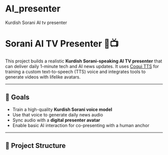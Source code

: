 # AI_presenter
Kurdish Sorani AI tv presenter 

# Sorani AI TV Presenter 🎤📺

This project builds a realistic **Kurdish Sorani-speaking AI TV presenter** that can deliver daily 1-minute tech and AI news updates. 
It uses [Coqui TTS](https://github.com/coqui-ai/TTS) for training a custom text-to-speech (TTS) voice and integrates tools to generate videos with lifelike avatars.

---

## 🎯 Goals

- Train a high-quality **Kurdish Sorani voice model**
- Use that voice to generate daily news audio
- Sync audio with a **digital presenter avatar**
- Enable basic AI interaction for co-presenting with a human anchor

---

## 📁 Project Structure

